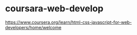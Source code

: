 # coursara-web-develop
https://www.coursera.org/learn/html-css-javascript-for-web-developers/home/welcome
